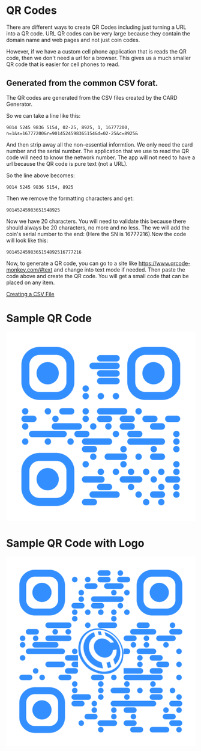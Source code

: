 # QR Codes

There are different ways to create QR Codes including just turning a URL into a QR code. URL QR codes can be very large because they contain the domain name and web pages and not just coin codes.

However, if we have a custom cell phone application that is reads the QR code, then we don't need a url for a browser. This gives us a much smaller QR code that is easier for cell phones to read. 

## Generated from the common CSV forat. 

The QR codes are generated from the CSV files created by the CARD Generator.

So we can take a line like this:
```
9014 5245 9836 5154, 02-25, 8925, 1, 16777200, n=1&s=16777200&r=9014524598365154&d=02-25&c=8925& 
```
And then strip away all the non-essential informtion. We only need the card number and the serial number. The application that we use to read the QR code will need to know the network number. The app will not need to have a url because the QR code is pure text (not a URL). 

So the line above becomes: 
```
9014 5245 9836 5154, 8925
```
Then we remove the formatting characters and get:
```
90145245983651548925
```
Now we have 20 characters. You will need to validate this because there should always be 20 characters, no more and no less. The we will add the coin's serial number to the end: (Here the SN is 16777216).Now the code will look like this:
```
9014524598365154892516777216

```
Now, to generate a QR code,  you can go to a site like https://www.qrcode-monkey.com/#text and change into text mode if needed. Then paste the code above and create the QR code. You will get a small code that can be placed on any item. 

[Creating a CSV File](https://github.com/CloudCoinConsortium/CloudCoin/blob/master/CloudCoin%20File%20Formats/card/README.md#saving-the-coins-to-file)
# Sample QR Code

![Without Logo](qr-code.png)

# Sample QR Code with Logo

![QR code with a log0](qr-code-logo.png)
